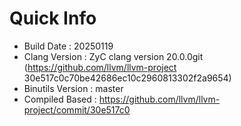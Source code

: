 # Quick Info
* Build Date : 20250119
* Clang Version : ZyC clang version 20.0.0git (https://github.com/llvm/llvm-project 30e517c0c70be42686ec10c2960813302f2a9654)
* Binutils Version : master
* Compiled Based : https://github.com/llvm/llvm-project/commit/30e517c0

